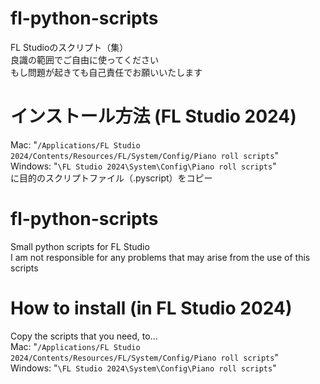 # fl-python-scripts
FL Studioのスクリプト（集） <br>
良識の範囲でご自由に使ってください <br>
もし問題が起きても自己責任でお願いいたします <br>
# インストール方法 (FL Studio 2024)
Mac: "`/Applications/FL Studio 2024/Contents/Resources/FL/System/Config/Piano roll scripts`" <br>
Windows: "`\FL Studio 2024\System\Config\Piano roll scripts`" <br>
に目的のスクリプトファイル（.pyscript）をコピー

# fl-python-scripts
Small python scripts for FL Studio <br>
I am not responsible for any problems that may arise from the use of this scripts <br>
# How to install (in FL Studio 2024)
Copy the scripts that you need, to... <br>
Mac: "`/Applications/FL Studio 2024/Contents/Resources/FL/System/Config/Piano roll scripts`" <br>
Windows: "`\FL Studio 2024\System\Config\Piano roll scripts`" <br>
